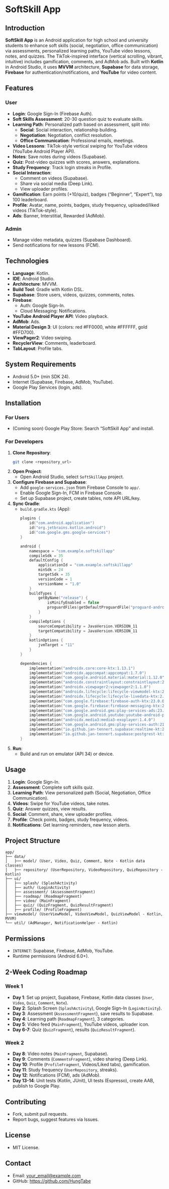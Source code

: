 # SoftSkill App

## Introduction
**SoftSkill App** is an Android application for high school and university students to enhance soft skills (social, negotiation, office communication) via assessments, personalized learning paths, YouTube video lessons, notes, and quizzes. The TikTok-inspired interface (vertical scrolling, vibrant, intuitive) includes gamification, comments, and AdMob ads. Built with **Kotlin** in Android Studio, it uses **MVVM** architecture, **Supabase** for data storage, **Firebase** for authentication/notifications, and **YouTube** for video content.

## Features
### User
- **Login**: Google Sign-In (Firebase Auth).
- **Soft Skills Assessment**: 20-30 question quiz to evaluate skills.
- **Learning Path**: Personalized path based on assessment, split into:
  - **Social**: Social interaction, relationship building.
  - **Negotiation**: Negotiation, conflict resolution.
  - **Office Communication**: Professional emails, meetings.
- **Video Lessons**: TikTok-style vertical swiping for YouTube videos (YouTube Android Player API).
- **Notes**: Save notes during videos (Supabase).
- **Quiz**: Post-video quizzes with scores, answers, explanations.
- **Study Frequency**: Track login streaks in Profile.
- **Social Interaction**:
  - Comment on videos (Supabase).
  - Share via social media (Deep Link).
  - View uploader profiles.
- **Gamification**: Earn points (+10/quiz), badges (“Beginner”, “Expert”), top 100 leaderboard.
- **Profile**: Avatar, name, points, badges, study frequency, uploaded/liked videos (TikTok-style).
- **Ads**: Banner, Interstitial, Rewarded (AdMob).

### Admin
- Manage video metadata, quizzes (Supabase Dashboard).
- Send notifications for new lessons (FCM).

## Technologies
- **Language**: Kotlin.
- **IDE**: Android Studio.
- **Architecture**: MVVM.
- **Build Tool**: Gradle with Kotlin DSL.
- **Supabase**: Store users, videos, quizzes, comments, notes.
- **Firebase**:
  - Auth: Google Sign-In.
  - Cloud Messaging: Notifications.
- **YouTube Android Player API**: Video playback.
- **AdMob**: Ads.
- **Material Design 3**: UI (colors: red #FF0000, white #FFFFFF, gold #FFD700).
- **ViewPager2**: Video swiping.
- **RecyclerView**: Comments, leaderboard.
- **TabLayout**: Profile tabs.

## System Requirements
- Android 5.0+ (min SDK 24).
- Internet (Supabase, Firebase, AdMob, YouTube).
- Google Play Services (login, ads).

## Installation
### For Users
- (Coming soon) Google Play Store: Search “SoftSkill App” and install.

### For Developers
1. **Clone Repository**:
   ```bash
   git clone <repository_url>
   ```
2. **Open Project**:
   - Open Android Studio, select `SoftSkillApp` project.
3. **Configure Firebase and Supabase**:
   - Add `google-services.json` from Firebase Console to `app/`.
   - Enable Google Sign-In, FCM in Firebase Console.
   - Set up Supabase project, create tables, note API URL/key.
4. **Sync Gradle**:
   - `build.gradle.kts` (App):
     ```kotlin
     plugins {
         id("com.android.application")
         id("org.jetbrains.kotlin.android")
         id("com.google.gms.google-services")
     }

     android {
         namespace = "com.example.softskillapp"
         compileSdk = 35
         defaultConfig {
             applicationId = "com.example.softskillapp"
             minSdk = 24
             targetSdk = 35
             versionCode = 1
             versionName = "1.0"
         }
         buildTypes {
             getByName("release") {
                 isMinifyEnabled = false
                 proguardFiles(getDefaultProguardFile("proguard-android-optimize.txt"), "proguard-rules.pro")
             }
         }
         compileOptions {
             sourceCompatibility = JavaVersion.VERSION_11
             targetCompatibility = JavaVersion.VERSION_11
         }
         kotlinOptions {
             jvmTarget = "11"
         }
     }

     dependencies {
         implementation("androidx.core:core-ktx:1.13.1")
         implementation("androidx.appcompat:appcompat:1.7.0")
         implementation("com.google.android.material:material:1.12.0")
         implementation("androidx.constraintlayout:constraintlayout:2.1.4")
         implementation("androidx.viewpager2:viewpager2:1.1.0")
         implementation("androidx.lifecycle:lifecycle-viewmodel-ktx:2.8.6")
         implementation("androidx.lifecycle:lifecycle-livedata-ktx:2.8.6")
         implementation("com.google.firebase:firebase-auth-ktx:23.0.0")
         implementation("com.google.firebase:firebase-messaging-ktx:24.0.0")
         implementation("com.google.android.gms:play-services-ads:23.0.0")
         implementation("com.google.android.youtube:youtube-android-player-api:1.2.2")
         implementation("androidx.media3:media3-exoplayer:1.4.0")
         implementation("com.google.android.gms:play-services-auth:21.2.0")
         implementation("io.github.jan-tennert.supabase:realtime-kt:2.4.0")
         implementation("io.github.jan-tennert.supabase:postgrest-kt:2.4.0")
     }
     ```
5. **Run**:
   - Build and run on emulator (API 34) or device.

## Usage
1. **Login**: Google Sign-In.
2. **Assessment**: Complete soft skills quiz.
3. **Learning Path**: View personalized path (Social, Negotiation, Office Communication).
4. **Videos**: Swipe for YouTube videos, take notes.
5. **Quiz**: Answer quizzes, view results.
6. **Social**: Comment, share, view uploader profiles.
7. **Profile**: Check points, badges, study frequency, videos.
8. **Notifications**: Get learning reminders, new lesson alerts.

## Project Structure
```
app/
├── data/
│   ├── model/ (User, Video, Quiz, Comment, Note - Kotlin data classes)
│   ├── repository/ (UserRepository, VideoRepository, QuizRepository - Kotlin)
├── ui/
│   ├── splash/ (SplashActivity)
│   ├── auth/ (LoginActivity)
│   ├── assessment/ (AssessmentFragment)
│   ├── roadmap/ (RoadmapFragment)
│   ├── video/ (MainFragment)
│   ├── quiz/ (QuizFragment, QuizResultFragment)
│   ├── profile/ (ProfileFragment)
├── viewmodel/ (UserViewModel, VideoViewModel, QuizViewModel - Kotlin, MVVM)
└── util/ (AdManager, NotificationHelper - Kotlin)
```

## Permissions
- `INTERNET`: Supabase, Firebase, AdMob, YouTube.
- Runtime permissions (Android 6.0+).

## 2-Week Coding Roadmap
### Week 1
- **Day 1**: Set up project, Supabase, Firebase, Kotlin data classes (`User`, `Video`, `Quiz`, `Comment`, `Note`).
- **Day 2**: Splash Screen (`SplashActivity`), Google Sign-In (`LoginActivity`).
- **Day 3**: Assessment (`AssessmentFragment`), save results to Supabase.
- **Day 4**: Learning path (`RoadmapFragment`), 3 categories.
- **Day 5**: Video feed (`MainFragment`), YouTube videos, uploader icon.
- **Day 6-7**: Quiz (`QuizFragment`), results (`QuizResultFragment`).

### Week 2
- **Day 8**: Video notes (`MainFragment`, Supabase).
- **Day 9**: Comments (`CommentsFragment`), video sharing (Deep Link).
- **Day 10**: Profile (`ProfileFragment`, Videos/Liked tabs), gamification.
- **Day 11**: Study frequency (`UserRepository`, streaks).
- **Day 12**: Notifications (FCM), ads (AdMob).
- **Day 13-14**: Unit tests (Kotlin, JUnit), UI tests (Espresso), create AAB, publish to Google Play.

## Contributing
- Fork, submit pull requests.
- Report bugs, suggest features via Issues.

## License
- MIT License.

## Contact
- Email: <your_email@example.com>
- GitHub: <https://github.com/HungTabe>